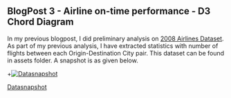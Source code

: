 ## BlogPost 3 - Airline on-time performance - D3 Chord Diagram

In my previous blogpost, I did preliminary analysis on [2008 Airlines Dataset](http://stat-computing.org/dataexpo/2009/the-data.html). As part of my previous analysis, I have extracted statistics with number of flights between each Origin-Destination City pair. This dataset can be found in assets folder. A snapshot is as given below.

+[![Datasnapshot](https://github.com/gnanapriyav/edav/tree/gh-pages/assets/Priya_assets/BlogPost3/Datasnapshot.png)](https://github.com/gnanapriyav/edav/tree/gh-pages/assets/Priya_assets/BlogPost3/Datasnapshot.png)


[Datasnapshot](https://github.com/gnanapriyav/edav/tree/gh-pages/assets/Priya_assets/BlogPost3/Datasnapshot.png)